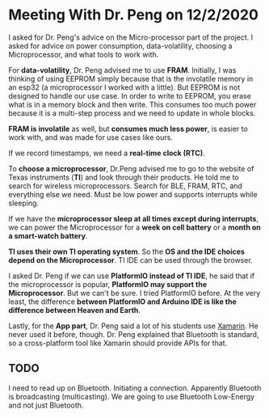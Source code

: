 # Meeting With Dr. Peng on 12/2/2020

I asked for Dr. Peng's advice on the Micro-processor part of the project. I asked for advice on power consumption, data-volatility, choosing a Microprocessor, and what tools to work with.

For **data-volatility**, Dr. Peng advised me to use **FRAM**. Initially, I was thinking of using EEPROM simply because that is the involatile memory in an esp32 (a microprocessor I worked with a little). But EEPROM is not designed to handle our use case. In order to write to EEPROM, you erase what is in a memory block and then write. This consumes too much power because it is a multi-step process and we need to update in whole blocks.

**FRAM is involatile** as well, but **consumes much less power**, is easier to work with, and was made for use cases like ours.

If we record timestamps, we need a **real-time clock (RTC)**.

To **choose a microprocessor**, Dr.Peng advised me to go to the website of Texas instruments (**TI**) and look through their products. He told me to search for wireless microprocessors. Search for BLE, FRAM, RTC, and everything else we need. Must be low power and supports interrupts while sleeping.

If we have the **microprocessor sleep at all times except during interrupts**, we can power the Microprocessor for a **week on cell battery** or a **month on a smart-watch battery**.

**TI uses their own TI operating system**. So the **OS and the IDE choices depend on the Microprocessor**. TI IDE can be used through the browser.

I asked Dr. Peng if we can use **PlatformIO instead of TI IDE**, he said that if the microprocessor is popular, **PlatformIO may support the Microprocessor**. But we can't be sure. I tried PlatformIO before. At the very least, the difference **between PlatformIO and Arduino IDE is like the difference between Heaven and Earth**.

Lastly, for the **App part**, Dr. Peng said a lot of his students use [Xamarin](https://dotnet.microsoft.com/apps/xamarin). He never used it before, though. Dr. Peng explained that Bluetooth is standard, so a cross-platform tool like Xamarin should provide APIs for that.

## TODO

I need to read up on Bluetooth. Initiating a connection. Apparently Bluetooth is broadcasting (multicasting). We are going to use Bluetooth Low-Energy and not just Bluetooth.

